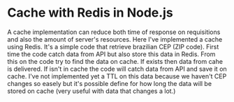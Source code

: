 # Cache with Redis in Node.js 
A cache implementation can reduce both time of response on requisitions and also the amount of server's resources.
Here I've implemented a cache using Redis. 
It's a simple code that retrieve brazilian CEP (ZIP code).
First time the code catch data from API but also store this data in Redis. From this on the code try to find the data on cache. If exists then data from cahe is delivered. If isn't in cache the code will catch data from API and save it on cache. 
I've not implemented yet a TTL on this data because we haven't CEP changes so easely but it's possible define for how long the data will be stored on cache (very useful with data that changes a lot.)   

